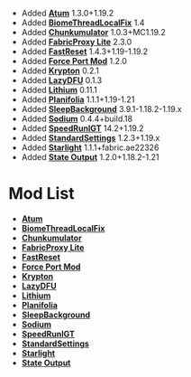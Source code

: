 - Added **[Atum](https://github.com/KingContaria/atum-rewrite)** 1.3.0+1.19.2
- Added **[BiomeThreadLocalFix](https://github.com/RedLime/BiomeThreadLocalFix)** 1.4
- Added **[Chunkumulator](https://github.com/DuncanRuns/Chunkumulator)** 1.0.3+MC1.19.2
- Added **[FabricProxy Lite](https://github.com/OKTW-Network/FabricProxy-Lite)** 2.3.0
- Added **[FastReset](https://github.com/KingContaria/FastReset)** 1.4.3+1.19-1.19.2
- Added **[Force Port Mod](https://github.com/DuncanRuns/Force-Port-Mod)** 1.2.0
- Added **[Krypton](https://github.com/astei/krypton)** 0.2.1
- Added **[LazyDFU](https://github.com/astei/lazydfu)** 0.1.3
- Added **[Lithium](https://github.com/CaffeineMC/lithium-fabric)** 0.11.1
- Added **[Planifolia](https://github.com/tildejustin/planifolia)** 1.1.1+1.19-1.21
- Added **[SleepBackground](https://github.com/RedLime/SleepBackground)** 3.9.1-1.18.2-1.19.x
- Added **[Sodium](https://github.com/Minecraft-Java-Edition-Speedrunning/sodium)** 0.4.4+build.18
- Added **[SpeedRunIGT](https://github.com/RedLime/SpeedRunIGT)** 14.2+1.19.2
- Added **[StandardSettings](https://github.com/KingContaria/StandardSettings)** 1.2.3+1.19.x
- Added **[Starlight](https://github.com/PaperMC/Starlight)** 1.1.1+fabric.ae22326
- Added **[State Output](https://github.com/tildejustin/state-output)** 1.2.0+1.18.2-1.21

# Mod List
- **[Atum](https://github.com/KingContaria/atum-rewrite)**
- **[BiomeThreadLocalFix](https://github.com/RedLime/BiomeThreadLocalFix)**
- **[Chunkumulator](https://github.com/DuncanRuns/Chunkumulator)**
- **[FabricProxy Lite](https://github.com/OKTW-Network/FabricProxy-Lite)**
- **[FastReset](https://github.com/KingContaria/FastReset)**
- **[Force Port Mod](https://github.com/DuncanRuns/Force-Port-Mod)**
- **[Krypton](https://github.com/astei/krypton)**
- **[LazyDFU](https://github.com/astei/lazydfu)**
- **[Lithium](https://github.com/CaffeineMC/lithium-fabric)**
- **[Planifolia](https://github.com/tildejustin/planifolia)**
- **[SleepBackground](https://github.com/RedLime/SleepBackground)**
- **[Sodium](https://github.com/Minecraft-Java-Edition-Speedrunning/sodium)**
- **[SpeedRunIGT](https://github.com/RedLime/SpeedRunIGT)**
- **[StandardSettings](https://github.com/KingContaria/StandardSettings)**
- **[Starlight](https://github.com/PaperMC/Starlight)**
- **[State Output](https://github.com/tildejustin/state-output)**
